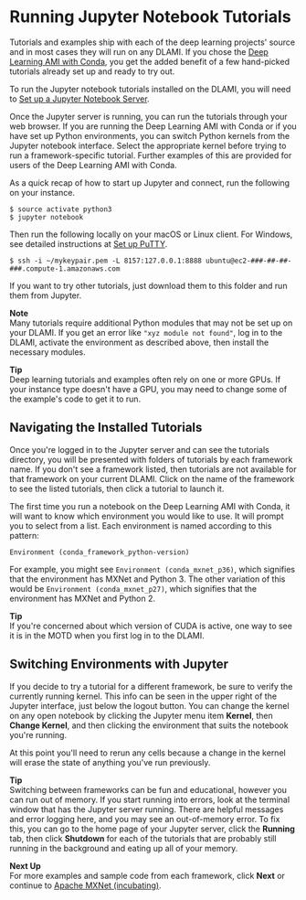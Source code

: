 # Running Jupyter Notebook Tutorials<a name="tutorial-jupyter"></a>

Tutorials and examples ship with each of the deep learning projects' source and in most cases they will run on any DLAMI\. If you chose the [Deep Learning AMI with Conda](overview-conda.md), you get the added benefit of a few hand\-picked tutorials already set up and ready to try out\. 

To run the Jupyter notebook tutorials installed on the DLAMI, you will need to [Set up a Jupyter Notebook Server](setup-jupyter.md)\.

Once the Jupyter server is running, you can run the tutorials through your web browser\. If you are running the Deep Learning AMI with Conda or if you have set up Python environments, you can switch Python kernels from the Jupyter notebook interface\. Select the appropriate kernel before trying to run a framework\-specific tutorial\. Further examples of this are provided for users of the Deep Learning AMI with Conda\.

As a quick recap of how to start up Jupyter and connect, run the following on your instance\.

```
$ source activate python3
$ jupyter notebook
```

Then run the following locally on your macOS or Linux client\. For Windows, see detailed instructions at [Set up PuTTY](setup-jupyter-configure-client-windows.md#setup-jupyter-win)\.

```
$ ssh -i ~/mykeypair.pem -L 8157:127.0.0.1:8888 ubuntu@ec2-###-##-##-###.compute-1.amazonaws.com
```

If you want to try other tutorials, just download them to this folder and run them from Jupyter\.

**Note**  
Many tutorials require additional Python modules that may not be set up on your DLAMI\. If you get an error like `"xyz module not found"`, log in to the DLAMI, activate the environment as described above, then install the necessary modules\. 

**Tip**  
Deep learning tutorials and examples often rely on one or more GPUs\. If your instance type doesn't have a GPU, you may need to change some of the example's code to get it to run\.

## Navigating the Installed Tutorials<a name="tutorial-jupyter-nav"></a>

Once you're logged in to the Jupyter server and can see the tutorials directory, you will be presented with folders of tutorials by each framework name\. If you don't see a framework listed, then tutorials are not available for that framework on your current DLAMI\. Click on the name of the framework to see the listed tutorials, then click a tutorial to launch it\.

The first time you run a notebook on the Deep Learning AMI with Conda, it will want to know which environment you would like to use\. It will prompt you to select from a list\. Each environment is named according to this pattern:

`Environment (conda_framework_python-version)`

For example, you might see `Environment (conda_mxnet_p36)`, which signifies that the environment has MXNet and Python 3\. The other variation of this would be `Environment (conda_mxnet_p27)`, which signifies that the environment has MXNet and Python 2\.

**Tip**  
If you're concerned about which version of CUDA is active, one way to see it is in the MOTD when you first log in to the DLAMI\. 

## Switching Environments with Jupyter<a name="tutorial-jupyter-switching"></a>

If you decide to try a tutorial for a different framework, be sure to verify the currently running kernel\. This info can be seen in the upper right of the Jupyter interface, just below the logout button\. You can change the kernel on any open notebook by clicking the Jupyter menu item **Kernel**, then **Change Kernel**, and then clicking the environment that suits the notebook you're running\.

At this point you'll need to rerun any cells because a change in the kernel will erase the state of anything you've run previously\.

**Tip**  
Switching between frameworks can be fun and educational, however you can run out of memory\. If you start running into errors, look at the terminal window that has the Jupyter server running\. There are helpful messages and error logging here, and you may see an out\-of\-memory error\. To fix this, you can go to the home page of your Jupyter server, click the **Running** tab, then click **Shutdown** for each of the tutorials that are probably still running in the background and eating up all of your memory\.

**Next Up**  
For more examples and sample code from each framework, click **Next** or continue to [Apache MXNet \(incubating\)](tutorial-mxnet.md)\.